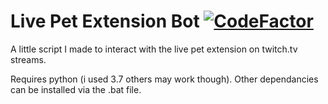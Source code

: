 # Live Pet Extension Bot  [![CodeFactor](https://www.codefactor.io/repository/github/hitsounds/twitch.tv-live-pet-bot/badge)](https://www.codefactor.io/repository/github/hitsounds/twitch.tv-live-pet-bot)

A little script I made to interact with the live pet extension on twitch.tv streams.

Requires python (i used 3.7 others may work though).
Other dependancies can be installed via the .bat file.

